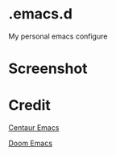# .emacs.d
My personal emacs configure

# Screenshot

# Credit
[Centaur Emacs](https://github.com/seagle0128/.emacs.d)

[Doom Emacs](https://github.com/hlissner/doom-emacs)
